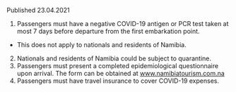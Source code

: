 Published 23.04.2021 
1. Passengers must have a negative COVID-19 antigen or PCR test taken at most 7 days before departure from the first embarkation point.
- This does not apply to nationals and residents of Namibia.
2. Nationals and residents of Namibia could be subject to quarantine.
2. Passengers must present a completed epidemiological questionnaire upon arrival. The form can be obtained at <a href="http://www.namibiatourism.com.na">www.namibiatourism.com.na</a> 
3. Passengers must have travel insurance to cover COVID-19 expenses.

